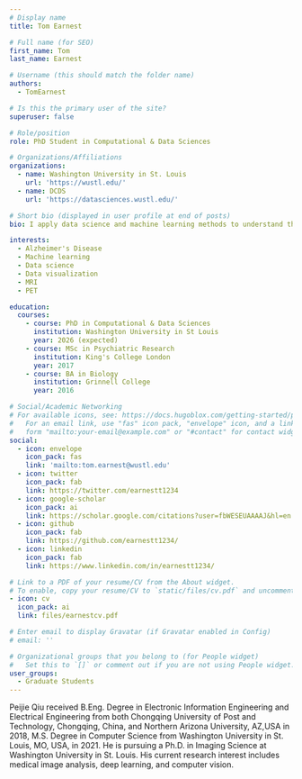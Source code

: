 ```yaml
---
# Display name
title: Tom Earnest

# Full name (for SEO)
first_name: Tom
last_name: Earnest

# Username (this should match the folder name)
authors:
  - TomEarnest

# Is this the primary user of the site?
superuser: false

# Role/position
role: PhD Student in Computational & Data Sciences

# Organizations/Affiliations
organizations:
  - name: Washington University in St. Louis
    url: 'https://wustl.edu/'
  - name: DCDS
    url: 'https://datasciences.wustl.edu/'

# Short bio (displayed in user profile at end of posts)
bio: I apply data science and machine learning methods to understand the spread of pathology in Alzheimer's Disease.

interests:
  - Alzheimer's Disease
  - Machine learning
  - Data science
  - Data visualization
  - MRI
  - PET

education:
  courses:
    - course: PhD in Computational & Data Sciences
      institution: Washington University in St Louis
      year: 2026 (expected)
    - course: MSc in Psychiatric Research
      institution: King's College London
      year: 2017
    - course: BA in Biology
      institution: Grinnell College
      year: 2016

# Social/Academic Networking
# For available icons, see: https://docs.hugoblox.com/getting-started/page-builder/#icons
#   For an email link, use "fas" icon pack, "envelope" icon, and a link in the
#   form "mailto:your-email@example.com" or "#contact" for contact widget.
social:
  - icon: envelope
    icon_pack: fas
    link: 'mailto:tom.earnest@wustl.edu'
  - icon: twitter
    icon_pack: fab
    link: https://twitter.com/earnestt1234
  - icon: google-scholar
    icon_pack: ai
    link: https://scholar.google.com/citations?user=fbWESEUAAAAJ&hl=en
  - icon: github
    icon_pack: fab
    link: https://github.com/earnestt1234/
  - icon: linkedin
    icon_pack: fab
    link: https://www.linkedin.com/in/earnestt1234/

# Link to a PDF of your resume/CV from the About widget.
# To enable, copy your resume/CV to `static/files/cv.pdf` and uncomment the lines below.
- icon: cv
  icon_pack: ai
  link: files/earnestcv.pdf

# Enter email to display Gravatar (if Gravatar enabled in Config)
# email: ''

# Organizational groups that you belong to (for People widget)
#   Set this to `[]` or comment out if you are not using People widget.
user_groups:
  - Graduate Students
---
```


Peijie Qiu received B.Eng. Degree in Electronic Information Engineering and  Electrical Engineering from both Chongqing University of Post and Technology,  Chongqing, China, and Northern Arizona University, AZ,USA in 2018, M.S. Degree in Computer Science from Washington University in St. Louis, MO, USA, in 2021. He is  pursuing a Ph.D. in Imaging Science at Washington University in St. Louis. His  current research interest includes medical image analysis, deep learning, and computer vision. 
